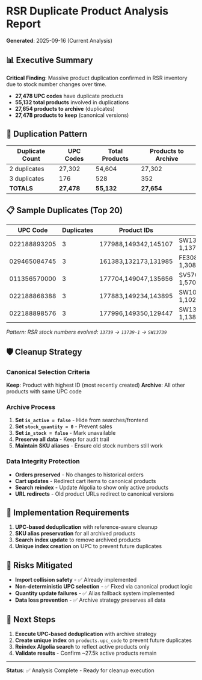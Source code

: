 # RSR Duplicate Product Analysis Report

**Generated**: 2025-09-16 (Current Analysis)

## 📊 Executive Summary

**Critical Finding**: Massive product duplication confirmed in RSR inventory due to stock number changes over time.

- **27,478 UPC codes** have duplicate products
- **55,132 total products** involved in duplications  
- **27,654 products to archive** (duplicates)
- **27,478 products to keep** (canonical versions)

## 🎯 Duplication Pattern

| Duplicate Count | UPC Codes | Total Products | Products to Archive |
|----------------|-----------|----------------|---------------------|
| 2 duplicates   | 27,302    | 54,604         | 27,302              |
| 3 duplicates   | 176       | 528            | 352                 |
| **TOTALS**     | **27,478** | **55,132**     | **27,654**          |

## 📋 Sample Duplicates (Top 20)

| UPC Code | Duplicates | Product IDs | SKUs |
|----------|------------|-------------|------|
| 022188893205 | 3 | 177988,149342,145107 | SW13739,13739-1,13739 |
| 029465084745 | 3 | 161383,132173,131985 | FE308A,308A-1,308A |
| 011356570000 | 3 | 177704,149047,135656 | SV57000,57000-1,57000 |
| 022188868388 | 3 | 177883,149234,143895 | SW10212,10212-1,10212 |
| 022188898576 | 3 | 177996,149350,129447 | SW13811,13811-1,13811 |

*Pattern: RSR stock numbers evolved: `13739` → `13739-1` → `SW13739`*

## 🛡️ Cleanup Strategy

### Canonical Selection Criteria
**Keep**: Product with highest ID (most recently created)
**Archive**: All other products with same UPC code

### Archive Process
1. **Set `is_active = false`** - Hide from searches/frontend
2. **Set `stock_quantity = 0`** - Prevent sales
3. **Set `in_stock = false`** - Mark unavailable  
4. **Preserve all data** - Keep for audit trail
5. **Maintain SKU aliases** - Ensure old stock numbers still work

### Data Integrity Protection
- **Orders preserved** - No changes to historical orders
- **Cart updates** - Redirect cart items to canonical products
- **Search reindex** - Update Algolia to show only active products
- **URL redirects** - Old product URLs redirect to canonical versions

## 🔧 Implementation Requirements

1. **UPC-based deduplication** with reference-aware cleanup
2. **SKU alias preservation** for all archived products  
3. **Search index update** to remove archived products
4. **Unique index creation** on UPC to prevent future duplicates

## 🚨 Risks Mitigated

- **Import collision safety** - ✅ Already implemented
- **Non-deterministic UPC selection** - ✅ Fixed via canonical product logic
- **Quantity update failures** - ✅ Alias fallback system implemented
- **Data loss prevention** - ✅ Archive strategy preserves all data

## 🏁 Next Steps

1. **Execute UPC-based deduplication** with archive strategy  
2. **Create unique index** on `products.upc_code` to prevent future duplicates
3. **Reindex Algolia search** to reflect active products only
4. **Validate results** - Confirm ~27.5k active products remain

---
**Status**: ✅ Analysis Complete - Ready for cleanup execution